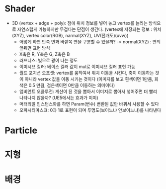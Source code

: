 # Shader
- 3D (vertex + adge + poly): 점에 위치 정보를 넣어 놓고 vertex를 늘리는 방식으로 자연스럽게 가능하지만 무겁다는 단점이 생긴다. (vertex에 저장되는 정보 : 위치(XYZ), vertex color(RGB), narmal(XYZ), UV(전개도)(uvw))
	- 어떻게 하면 안쪽 면과 바깥쪽 면을 구분할 수 있을까? -> normal(XYZ) : 면의 앞뒤면 표현 방식
	- X축은 R, Y축은 G, Z축은 B
	- 러프니스: 빛으로 광이 나는 정도
	- 이미시브 컬러: 베이스 컬러 값이 mul로 이미시브 컬러 표현 가능
	- 월드 포지션 오프셋: vertex를 움직여서 위치 이동을 시킨다, 축이 이동하는 것이 아니라 vertex 값을 이동 시키는 것이다 (이미지를 보고 흰색이면 1만큼, 회색은 0.5 만큼, 검은색이면 0만큼 이동하는 의미이다)
	- 앰비언트 오클루전: 계산이 된 것을 뽑아서 이미지로 뽑아서 넣어주면 더 빨리 나타나지 않을까? (UE5에서는 효과가 미미)
	- 머터리얼 인스턴스화를 하면 Param(변수) 변환된 값만 바꿔서 사용할 수 있다
	- 오파시티마스크: 0과 1로 표현이 되며 투명도(보이느냐 안보이느냐)를 나타낸다
 
# Particle

# 지형

# 배경
